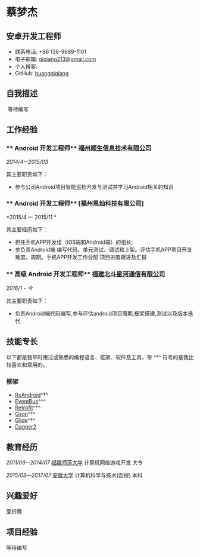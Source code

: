 # 蔡梦杰

## 安卓开发工程师

- 联系电话: +86 136-9689-1101
- 电子邮箱: qiqiang213@gmail.com
- 个人博客: 
- GitHub: [huangqiqiang](https://github.com/huangqiqiang)


## 自我描述

 等待编写


## 工作经验

### ** Android 开发工程师** [福州顺生信息技术有限公司](http://www.samesun.net/)

*2014/4--2015/03*

其主要职责如下：

* 参与公司Android项目智能巡检开发与测试并学习Android相关的知识

### ** Android 开发工程师** [福州思灿科技有限公司]

*2015/4 — 2015/11 *

其主要经历如下：

* 担任手机APP开发组（iOS端和Android端）的组长;
* 参负责Android端 编写代码、单元测试、调试和上架。评估手机APP项目开发难度、周期。手机APP开发工作分配 项目进度跟进及汇报

### ** 高级 Android 开发工程师** [福建北斗星河通信有限公司](http://www.beidouxh.cn/)

*2016/1 - 今*

其主要职责如下：

* 负责Android端代码编写,参与评估android项目周期,框架搭建,测试以及版本迭代 


## 技能专长

以下都是我平时用过或熟悉的编程语言、框架、软件及工具，带 ^†^ 符号的是我比较喜欢和常用的。

### 框架

- [RxAndroid](https://github.com/ReactiveX/RxAndroid)^†^
- [EventBus](https://github.com/greenrobot/EventBus)^†^
- [Retrofit](https://github.com/square/retrofit)^†^
- [Gson](https://github.com/google/gson)^†^
- [Glide](https://github.com/bumptech/glide)^†^
- [Dagger2](https://github.com/google/dagger)


## 教育经历

*2011/09--2014/07* [福建师范大学](http://www.fjnu.edu.cn) 计算机网络游戏开发 大专

*2015/03—2017/07* [安徽大学](http://www.ahu.edu.cn/) 计算机科学与技术(函授) 本科

## 兴趣爱好

爱折腾.

## 项目经验 

等待编写

